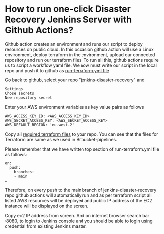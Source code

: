 # How to run one-click Disaster Recovery Jenkins Server with Github Actions?

Github action creates an environment and runs our script to deploy resources on public cloud. In this occasion github action will use a Linux environment, deploy terraform in the environment, upload our connected repository and run our terraform files. To run all this, github actions require us to script a workflow yaml file. We now must write our script in the local repo and push it to github as [run-terraform.yml file](/09_disaster-recovery-automation-with-github-actions/run-terraform.yml)

Go back to github, select your repo "jenkins-disaster-recovery" and
```
Settings
Chose secrets
New repository secret
```
Enter your AWS environment variables as key value pairs as follows

```
AWS_ACCESS_KEY_ID: <AWS_ACCESS_KEY_ID>
AWS_SECRET_ACCESS_KEY: <AWS_SECRET_ACCESS_KEY>
AWS_DEFAULT_REGION: 'eu-west-2'
```

Copy all [required terraform files](/08_disaster-recovery-automation-with-bitbucket-pipelines/) to your repo. You can see that the files for Terraform are same as we used in Bitbucket-pipelines.


Please remember that we have written top section of run-terraform.yml file as follows:
```
on:
  push:
    branches:
    - main
…
```

Therefore, on every push to the main branch of jenkins-disaster-recovery repo github actions will automatically run and as per terraform script all listed AWS resources will be deployed and public IP address of the EC2 instance will be displayed on the screen.


Copy ec2 IP address from screen. And on internet browser search bar <ec2 public ip address>:8080, to login to Jenkins console and you should be able to login using credential from existing Jenkins master.
  
